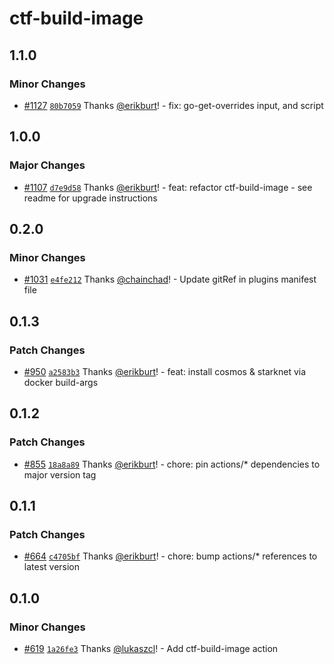 # ctf-build-image

## 1.1.0

### Minor Changes

- [#1127](https://github.com/smartcontractkit/.github/pull/1127)
  [`80b7059`](https://github.com/smartcontractkit/.github/commit/80b70596aaf1d29f7aff3890381aabf35401fd75)
  Thanks [@erikburt](https://github.com/erikburt)! - fix: go-get-overrides
  input, and script

## 1.0.0

### Major Changes

- [#1107](https://github.com/smartcontractkit/.github/pull/1107)
  [`d7e9d58`](https://github.com/smartcontractkit/.github/commit/d7e9d58a2d9a0f18fa1d6c9e472e16f164e6178e)
  Thanks [@erikburt](https://github.com/erikburt)! - feat: refactor
  ctf-build-image - see readme for upgrade instructions

## 0.2.0

### Minor Changes

- [#1031](https://github.com/smartcontractkit/.github/pull/1031)
  [`e4fe212`](https://github.com/smartcontractkit/.github/commit/e4fe212cb1c8467bbe030cdd5bcd6640d82e9671)
  Thanks [@chainchad](https://github.com/chainchad)! - Update gitRef in plugins
  manifest file

## 0.1.3

### Patch Changes

- [#950](https://github.com/smartcontractkit/.github/pull/950)
  [`a2583b3`](https://github.com/smartcontractkit/.github/commit/a2583b3277d3be77bb2fbad7814b239cf2650c94)
  Thanks [@erikburt](https://github.com/erikburt)! - feat: install cosmos &
  starknet via docker build-args

## 0.1.2

### Patch Changes

- [#855](https://github.com/smartcontractkit/.github/pull/855)
  [`18a8a89`](https://github.com/smartcontractkit/.github/commit/18a8a89b23006355003b705d55acaf329c384d94)
  Thanks [@erikburt](https://github.com/erikburt)! - chore: pin actions/\*
  dependencies to major version tag

## 0.1.1

### Patch Changes

- [#664](https://github.com/smartcontractkit/.github/pull/664)
  [`c4705bf`](https://github.com/smartcontractkit/.github/commit/c4705bfdbf6c8e57c080d82a3c4f013aa96a2dfb)
  Thanks [@erikburt](https://github.com/erikburt)! - chore: bump actions/\*
  references to latest version

## 0.1.0

### Minor Changes

- [#619](https://github.com/smartcontractkit/.github/pull/619)
  [`1a26fe3`](https://github.com/smartcontractkit/.github/commit/1a26fe378d7ebdc34ab1fe31ec4a6d1c376199f8)
  Thanks [@lukaszcl](https://github.com/lukaszcl)! - Add ctf-build-image action
